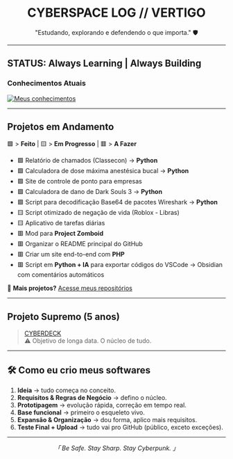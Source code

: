 <h1 align="center">CYBERSPACE LOG // VERTIGO </h1>
<p align="center">"Estudando, explorando e defendendo o que importa." 🛡️</p>

---

##  STATUS: Always Learning | Always Building

###  Conhecimentos Atuais
[![Meus conhecimentos](https://skillicons.dev/icons?i=js,html,css,aws,gamemakerstudio,git,github,redhat,php,py,robloxstudio,vscode&perline=6)](https://skillicons.dev)

---

##  Projetos em Andamento
🟩 > **Feito** | 🟨 > **Em Progresso** | 🟥 > **A Fazer**

- 🟩 Relatório de chamados (Classecon) → <strong>Python</strong>  
- 🟩 Calculadora de dose máxima anestésica bucal → <strong>Python</strong>  
- 🟩 Site de controle de ponto para empresas  
- 🟩 Calculadora de dano de Dark Souls 3 → <strong>Python</strong>  
- 🟩 Script para decodificação Base64 de pacotes Wireshark → <strong>Python</strong>  
- 🟨 Script otimizado de negação de vida (Roblox - Libras)  
- 🟨 Aplicativo de tarefas diárias  
- 🟥 Mod para **Project Zomboid**  
- 🟥 Organizar o README principal do GitHub  
- 🟥 Criar um site end-to-end com **PHP**  
- 🟥 Script em **Python + IA** para exportar códigos do VSCode → Obsidian com comentários automáticos  

🔗 **Mais projetos?** [Acesse meus repositórios](https://github.com/VertigoFromOuterSpace?tab=repositories)

---

##  Projeto Supremo (5 anos)
> [CYBERDECK](https://github.com/VertigoFromOuterSpace/Cyberdeck)  
⚠️ Objetivo de longa data. O núcleo de tudo.  

---

## 🛠 Como eu crio meus softwares
1. **Ideia** → tudo começa no conceito.  
2. **Requisitos & Regras de Negócio** → defino o núcleo.  
3. **Prototipagem** → evolução rápida, correção em tempo real.  
4. **Base funcional** → primeiro o esqueleto vivo.  
5. **Expansão & Organização** → dou forma, aplico mais requisitos.  
6. **Teste Final + Upload** → tudo vai pro GitHub (público, exceto exceções).  

---

<p align="center"><i>「 Be Safe. Stay Sharp. Stay Cyberpunk. 」</i></p>
